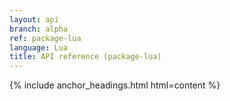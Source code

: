 ```yaml
---
layout: api
branch: alpha
ref: package-lua
language: Lua
title: API reference (package-lua)
---
```

{% include anchor_headings.html html=content %}